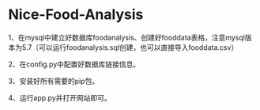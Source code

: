 # Nice-Food-Analysis

1、在mysql中建立好数据库foodanalysis、创建好fooddata表格，注意mysql版本为5.7（可以运行foodanalysis.sql创建，也可以直接导入fooddata.csv）

2、在config.py中配置好数据库链接信息。

3、安装好所有需要的pip包。

4、运行app.py并打开网站即可。

